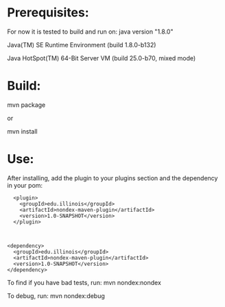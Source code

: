 
Prerequisites:
==============
For now it is tested to build and run on:
java version "1.8.0"

Java(TM) SE Runtime Environment (build 1.8.0-b132)

Java HotSpot(TM) 64-Bit Server VM (build 25.0-b70, mixed mode)

Build:
======
mvn package

or

mvn install


Use:
====

After installing, add the plugin to your plugins section and the
dependency in your pom:

      <plugin>
        <groupId>edu.illinois</groupId>
        <artifactId>nondex-maven-plugin</artifactId>
        <version>1.0-SNAPSHOT</version>
      </plugin>



    <dependency>
      <groupId>edu.illinois</groupId>
      <artifactId>nondex-maven-plugin</artifactId>
      <version>1.0-SNAPSHOT</version>
    </dependency>

To find if you have bad tests, run:
   mvn nondex:nondex

To debug, run:
   mvn nondex:debug
